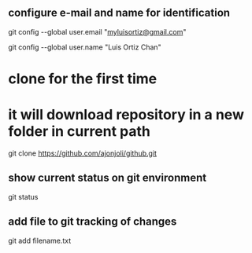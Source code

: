 configure e-mail and name for identification
--------------------------------------------
git config --global user.email "myluisortiz@gmail.com"

git config --global user.name "Luis Ortiz Chan"

# clone for the first time
# it will download repository in a new folder in current path
git clone https://github.com/ajonjoli/github.git

show current status on git environment
----
git status

add file to git tracking of changes
---
git add filename.txt
